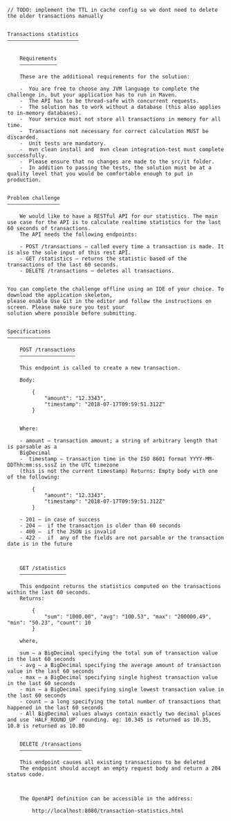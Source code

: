 


    // TODO: implement the TTL in cache config so we dont need to delete the older transactions manually


    Transactions statistics
    ———————————————————————


        Requirements
        ————————————

        These are the additional requirements for the solution:

        -  You are free to choose any JVM language to complete the challenge in, but your application has to run in Maven.
        -  The API has to be thread-safe with concurrent requests.
        -  The solution has to work without a database (this also applies to in-memory databases).
        -  Your service must not store all transactions in memory for all time.
        -  Transactions not necessary for correct calculation MUST be discarded.
        -  Unit tests are mandatory.
        -  mvn clean install and  mvn clean integration-test must complete successfully.
        -  Please ensure that no changes are made to the src/it folder.
        -  In addition to passing the tests, the solution must be at a quality level that you would be comfortable enough to put in production.


    Problem challenge
    —————————————————

        We would like to have a RESTful API for our statistics. The main use case for the API is to calculate realtime statistics for the last 60 seconds of transactions.
        The API needs the following endpoints:

        - POST /transactions – called every time a transaction is made. It is also the sole input of this rest API.
        - GET /statistics – returns the statistic based of the transactions of the last 60 seconds.
        - DELETE /transactions – deletes all transactions.


    You can complete the challenge offline using an IDE of your choice. To download the application skeleton,
    please enable Use Git in the editor and follow the instructions on screen. Please make sure you test your
    solution where possible before submitting.


    Specifications
    ——————————————

        POST /transactions
        ——————————————————

        This endpoint is called to create a new transaction.

        Body:

            {
                "amount": "12.3343",
                "timestamp": "2018-07-17T09:59:51.312Z"
            }


        Where:

        - amount – transaction amount; a string of arbitrary length that is parsable as a
        BigDecimal
        -  timestamp – transaction time in the ISO 8601 format YYYY-MM-DDThh:mm:ss.sssZ in the UTC timezone
        (this is not the current timestamp) Returns: Empty body with one of the following:

            {
                "amount": "12.3343",
                "timestamp": "2018-07-17T09:59:51.312Z"
            }

        - 201 – in case of success
        - 204 –  if the transaction is older than 60 seconds
        - 400 –  if the JSON is invalid
        - 422 -  if  any of the fields are not parsable or the transaction date is in the future



        GET /statistics
        ———————————————

        This endpoint returns the statistics computed on the transactions within the last 60 seconds.
        Returns:

            {
                "sum": "1000.00", "avg": "100.53", "max": "200000.49", "min": "50.23", "count": 10
            }

        where,

        sum – a BigDecimal specifying the total sum of transaction value in the last 60 seconds
        - avg – a BigDecimal specifying the average amount of transaction value in the last 60 seconds
        - max – a BigDecimal specifying single highest transaction value in the last 60 seconds
        - min – a BigDecimal specifying single lowest transaction value in the last 60 seconds
        - count – a long specifying the total number of transactions that happened in the last 60 seconds
        - All BigDecimal values always contain exactly two decimal places and use `HALF_ROUND_UP` rounding. eg: 10.345 is returned as 10.35, 10.8 is returned as 10.80


        DELETE /transactions
        ————————————————————

        This endpoint causes all existing transactions to be deleted
        The endpoint should accept an empty request body and return a 204 status code.



        The OpenAPI definition can be accessible in the address:

            http://localhost:8080/transaction-statistics.html









